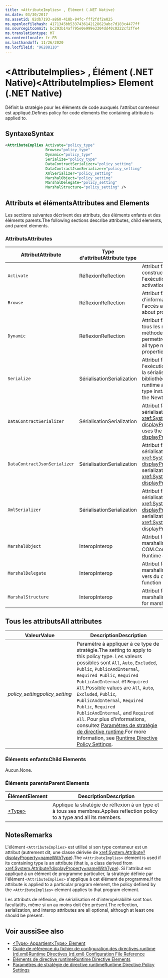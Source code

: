```yaml
---
title: <AttributeImplies> , Élément (.NET Native)
ms.date: 03/30/2017
ms.assetid: 82db7193-a860-418b-84fc-fff2fdf2e025
ms.openlocfilehash: 4171345bb5337436142128623abc7d183c4477ff
ms.sourcegitcommit: bc293b14af795e0e999e3304dd40c0222cf2ffe4
ms.translationtype: MT
ms.contentlocale: fr-FR
ms.lasthandoff: 11/26/2020
ms.locfileid: "96288110"
---
```

# <a name="attributeimplies-element-net-native"></a><span data-ttu-id="7e527-102">\<AttributeImplies> , Élément (.NET Native)</span><span class="sxs-lookup"><span data-stu-id="7e527-102">\<AttributeImplies> Element (.NET Native)</span></span>

<span data-ttu-id="7e527-103">Définit la stratégie pour les éléments de code auxquels l'attribut conteneur est appliqué.</span><span class="sxs-lookup"><span data-stu-id="7e527-103">Defines policy for code elements the containing attribute is applied to.</span></span>  
  
## <a name="syntax"></a><span data-ttu-id="7e527-104">Syntaxe</span><span class="sxs-lookup"><span data-stu-id="7e527-104">Syntax</span></span>  
  
```xml  
<AttributeImplies Activate="policy_type"  
                  Browse="policy_type"  
                  Dynamic="policy_type"  
                  Serialize="policy_type"
                  DataContractSerializer="policy_setting"  
                  DataContractJsonSerializer="policy_setting"  
                  XmlSerializer="policy_setting"  
                  MarshalObject="policy_setting"  
                  MarshalDelegate="policy_setting"  
                  MarshalStructure="policy_setting" />  
```  
  
## <a name="attributes-and-elements"></a><span data-ttu-id="7e527-105">Attributs et éléments</span><span class="sxs-lookup"><span data-stu-id="7e527-105">Attributes and Elements</span></span>  

 <span data-ttu-id="7e527-106">Les sections suivantes décrivent des attributs, des éléments enfants et des éléments parents.</span><span class="sxs-lookup"><span data-stu-id="7e527-106">The following sections describe attributes, child elements, and parent elements.</span></span>  
  
### <a name="attributes"></a><span data-ttu-id="7e527-107">Attributs</span><span class="sxs-lookup"><span data-stu-id="7e527-107">Attributes</span></span>  
  
|<span data-ttu-id="7e527-108">Attribut</span><span class="sxs-lookup"><span data-stu-id="7e527-108">Attribute</span></span>|<span data-ttu-id="7e527-109">Type d'attribut</span><span class="sxs-lookup"><span data-stu-id="7e527-109">Attribute type</span></span>|<span data-ttu-id="7e527-110">Description</span><span class="sxs-lookup"><span data-stu-id="7e527-110">Description</span></span>|  
|---------------|--------------------|-----------------|  
|`Activate`|<span data-ttu-id="7e527-111">Réflexion</span><span class="sxs-lookup"><span data-stu-id="7e527-111">Reflection</span></span>|<span data-ttu-id="7e527-112">Attribut facultatif.</span><span class="sxs-lookup"><span data-stu-id="7e527-112">Optional attribute.</span></span> <span data-ttu-id="7e527-113">Contrôle l'accès aux constructeurs pour permettre l'activation d'instances au moment de l'exécution.</span><span class="sxs-lookup"><span data-stu-id="7e527-113">Controls runtime access to constructors to enable activation of instances.</span></span>|  
|`Browse`|<span data-ttu-id="7e527-114">Réflexion</span><span class="sxs-lookup"><span data-stu-id="7e527-114">Reflection</span></span>|<span data-ttu-id="7e527-115">Attribut facultatif.</span><span class="sxs-lookup"><span data-stu-id="7e527-115">Optional attribute.</span></span> <span data-ttu-id="7e527-116">Contrôle la demande d'informations sur les éléments de programme, mais ne permet pas l'accès au moment de l'exécution.</span><span class="sxs-lookup"><span data-stu-id="7e527-116">Controls querying for information about program elements, but does not enable any runtime access.</span></span>|  
|`Dynamic`|<span data-ttu-id="7e527-117">Réflexion</span><span class="sxs-lookup"><span data-stu-id="7e527-117">Reflection</span></span>|<span data-ttu-id="7e527-118">Attribut facultatif.</span><span class="sxs-lookup"><span data-stu-id="7e527-118">Optional attribute.</span></span> <span data-ttu-id="7e527-119">Contrôle l'accès à l'exécution à tous les membres de types, y compris les constructeurs, les méthodes, les champs, les propriétés et les événements, pour permettre la programmation dynamique.</span><span class="sxs-lookup"><span data-stu-id="7e527-119">Controls runtime access to all type members, including constructors, methods, fields, properties, and events, to enable dynamic programming.</span></span>|  
|`Serialize`|<span data-ttu-id="7e527-120">Sérialisation</span><span class="sxs-lookup"><span data-stu-id="7e527-120">Serialization</span></span>|<span data-ttu-id="7e527-121">Attribut facultatif.</span><span class="sxs-lookup"><span data-stu-id="7e527-121">Optional attribute.</span></span> <span data-ttu-id="7e527-122">Contrôle l'accès au moment de l'exécution aux constructeurs, champs et propriétés, pour permettre la sérialisation et la désérialisation des instances de types par des bibliothèques comme le sérialiseur JSON Newtonsoft.</span><span class="sxs-lookup"><span data-stu-id="7e527-122">Controls runtime access to constructors, fields, and properties, to enable type instances to be serialized and deserialized by libraries such as the Newtonsoft JSON serializer.</span></span>|  
|`DataContractSerializer`|<span data-ttu-id="7e527-123">Sérialisation</span><span class="sxs-lookup"><span data-stu-id="7e527-123">Serialization</span></span>|<span data-ttu-id="7e527-124">Attribut facultatif.</span><span class="sxs-lookup"><span data-stu-id="7e527-124">Optional attribute.</span></span> <span data-ttu-id="7e527-125">Contrôle la stratégie pour la sérialisation qui utilise la classe <xref:System.Runtime.Serialization.DataContractSerializer?displayProperty=nameWithType>.</span><span class="sxs-lookup"><span data-stu-id="7e527-125">Controls policy for serialization that uses the <xref:System.Runtime.Serialization.DataContractSerializer?displayProperty=nameWithType> class.</span></span>|  
|`DataContractJsonSerializer`|<span data-ttu-id="7e527-126">Sérialisation</span><span class="sxs-lookup"><span data-stu-id="7e527-126">Serialization</span></span>|<span data-ttu-id="7e527-127">Attribut facultatif.</span><span class="sxs-lookup"><span data-stu-id="7e527-127">Optional attribute.</span></span> <span data-ttu-id="7e527-128">Contrôle la stratégie pour la sérialisation JSON qui utilise la classe <xref:System.Runtime.Serialization.Json.DataContractJsonSerializer?displayProperty=nameWithType>.</span><span class="sxs-lookup"><span data-stu-id="7e527-128">Controls policy for JSON serialization that uses the <xref:System.Runtime.Serialization.Json.DataContractJsonSerializer?displayProperty=nameWithType> class.</span></span>|  
|`XmlSerializer`|<span data-ttu-id="7e527-129">Sérialisation</span><span class="sxs-lookup"><span data-stu-id="7e527-129">Serialization</span></span>|<span data-ttu-id="7e527-130">Attribut facultatif.</span><span class="sxs-lookup"><span data-stu-id="7e527-130">Optional attribute.</span></span> <span data-ttu-id="7e527-131">Contrôle la stratégie pour la sérialisation XML qui utilise la classe <xref:System.Xml.Serialization.XmlSerializer?displayProperty=nameWithType>.</span><span class="sxs-lookup"><span data-stu-id="7e527-131">Controls policy for XML serialization that uses the <xref:System.Xml.Serialization.XmlSerializer?displayProperty=nameWithType> class.</span></span>|  
|`MarshalObject`|<span data-ttu-id="7e527-132">Interop</span><span class="sxs-lookup"><span data-stu-id="7e527-132">Interop</span></span>|<span data-ttu-id="7e527-133">Attribut facultatif.</span><span class="sxs-lookup"><span data-stu-id="7e527-133">Optional attribute.</span></span> <span data-ttu-id="7e527-134">Contrôle la stratégie pour le marshaling des types de références vers Windows Runtime et COM.</span><span class="sxs-lookup"><span data-stu-id="7e527-134">Controls policy for marshaling reference types to Windows Runtime and COM.</span></span>|  
|`MarshalDelegate`|<span data-ttu-id="7e527-135">Interop</span><span class="sxs-lookup"><span data-stu-id="7e527-135">Interop</span></span>|<span data-ttu-id="7e527-136">Attribut facultatif.</span><span class="sxs-lookup"><span data-stu-id="7e527-136">Optional attribute.</span></span> <span data-ttu-id="7e527-137">Contrôle la stratégie pour le marshaling des types de délégués comme pointeurs de fonction vers du code natif.</span><span class="sxs-lookup"><span data-stu-id="7e527-137">Controls policy for marshaling delegate types as function pointers to native code.</span></span>|  
|`MarshalStructure`|<span data-ttu-id="7e527-138">Interop</span><span class="sxs-lookup"><span data-stu-id="7e527-138">Interop</span></span>|<span data-ttu-id="7e527-139">Attribut facultatif.</span><span class="sxs-lookup"><span data-stu-id="7e527-139">Optional attribute.</span></span> <span data-ttu-id="7e527-140">Contrôle la stratégie pour le marshaling des types de valeurs vers du code natif.</span><span class="sxs-lookup"><span data-stu-id="7e527-140">Controls policy for marshaling value types to native code.</span></span>|  
  
## <a name="all-attributes"></a><span data-ttu-id="7e527-141">Tous les attributs</span><span class="sxs-lookup"><span data-stu-id="7e527-141">All attributes</span></span>  
  
|<span data-ttu-id="7e527-142">Valeur</span><span class="sxs-lookup"><span data-stu-id="7e527-142">Value</span></span>|<span data-ttu-id="7e527-143">Description</span><span class="sxs-lookup"><span data-stu-id="7e527-143">Description</span></span>|  
|-----------|-----------------|  
|<span data-ttu-id="7e527-144">*policy_setting*</span><span class="sxs-lookup"><span data-stu-id="7e527-144">*policy_setting*</span></span>|<span data-ttu-id="7e527-145">Paramètre à appliquer à ce type de stratégie.</span><span class="sxs-lookup"><span data-stu-id="7e527-145">The setting to apply to this policy type.</span></span> <span data-ttu-id="7e527-146">Les valeurs possibles sont `All`, `Auto`, `Excluded`, `Public`, `PublicAndInternal`, `Required Public`, `Required PublicAndInternal` et `Required All`.</span><span class="sxs-lookup"><span data-stu-id="7e527-146">Possible values are `All`, `Auto`, `Excluded`, `Public`, `PublicAndInternal`, `Required Public`, `Required PublicAndInternal`, and `Required All`.</span></span> <span data-ttu-id="7e527-147">Pour plus d’informations, consultez [Paramètres de stratégie de directive runtime](runtime-directive-policy-settings.md).</span><span class="sxs-lookup"><span data-stu-id="7e527-147">For more information, see [Runtime Directive Policy Settings](runtime-directive-policy-settings.md).</span></span>|  
  
### <a name="child-elements"></a><span data-ttu-id="7e527-148">Éléments enfants</span><span class="sxs-lookup"><span data-stu-id="7e527-148">Child Elements</span></span>  

 <span data-ttu-id="7e527-149">Aucun.</span><span class="sxs-lookup"><span data-stu-id="7e527-149">None.</span></span>  
  
### <a name="parent-elements"></a><span data-ttu-id="7e527-150">Éléments parents</span><span class="sxs-lookup"><span data-stu-id="7e527-150">Parent Elements</span></span>  
  
|<span data-ttu-id="7e527-151">Élément</span><span class="sxs-lookup"><span data-stu-id="7e527-151">Element</span></span>|<span data-ttu-id="7e527-152">Description</span><span class="sxs-lookup"><span data-stu-id="7e527-152">Description</span></span>|  
|-------------|-----------------|  
|[\<Type>](type-element-net-native.md)|<span data-ttu-id="7e527-153">Applique la stratégie de réflexion à un type et à tous ses membres.</span><span class="sxs-lookup"><span data-stu-id="7e527-153">Applies reflection policy to a type and all its members.</span></span>|  
  
## <a name="remarks"></a><span data-ttu-id="7e527-154">Notes</span><span class="sxs-lookup"><span data-stu-id="7e527-154">Remarks</span></span>  

 <span data-ttu-id="7e527-155">L'élément `<AttributeImplies>` est utilisé si son type conteneur est un attribut (autrement dit, une classe dérivée de <xref:System.Attribute?displayProperty=nameWithType>).</span><span class="sxs-lookup"><span data-stu-id="7e527-155">The `<AttributeImplies>` element is used if its containing type is an attribute (that is, a class derived from <xref:System.Attribute?displayProperty=nameWithType>).</span></span> <span data-ttu-id="7e527-156">Si l'attribut est appliqué à un élément de programme particulier, la stratégie définie par l'élément `<AttributeImplies>` s'applique à cet élément de programme.</span><span class="sxs-lookup"><span data-stu-id="7e527-156">If the attribute is applied to a particular program element, the policy defined by the `<AttributeImplies>` element applies to that program element.</span></span>  
  
 <span data-ttu-id="7e527-157">Les attributs de réflexion, de sérialisation et d'interopérabilité sont tous facultatifs, même si un au moins doit être présent.</span><span class="sxs-lookup"><span data-stu-id="7e527-157">The reflection, serialization, and interop attributes are all optional, although at least one should be present.</span></span>  
  
## <a name="see-also"></a><span data-ttu-id="7e527-158">Voir aussi</span><span class="sxs-lookup"><span data-stu-id="7e527-158">See also</span></span>

- [<span data-ttu-id="7e527-159">\<Type> Appartient</span><span class="sxs-lookup"><span data-stu-id="7e527-159">\<Type> Element</span></span>](type-element-net-native.md)
- [<span data-ttu-id="7e527-160">Guide de référence du fichier de configuration des directives runtime (rd.xml)</span><span class="sxs-lookup"><span data-stu-id="7e527-160">Runtime Directives (rd.xml) Configuration File Reference</span></span>](runtime-directives-rd-xml-configuration-file-reference.md)
- [<span data-ttu-id="7e527-161">Éléments de directive runtime</span><span class="sxs-lookup"><span data-stu-id="7e527-161">Runtime Directive Elements</span></span>](runtime-directive-elements.md)
- [<span data-ttu-id="7e527-162">Paramètres de stratégie de directive runtime</span><span class="sxs-lookup"><span data-stu-id="7e527-162">Runtime Directive Policy Settings</span></span>](runtime-directive-policy-settings.md)
